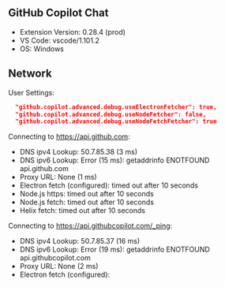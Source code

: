 ## GitHub Copilot Chat

- Extension Version: 0.28.4 (prod)
- VS Code: vscode/1.101.2
- OS: Windows

## Network

User Settings:
```json
  "github.copilot.advanced.debug.useElectronFetcher": true,
  "github.copilot.advanced.debug.useNodeFetcher": false,
  "github.copilot.advanced.debug.useNodeFetchFetcher": true
```

Connecting to https://api.github.com:
- DNS ipv4 Lookup: 50.7.85.38 (3 ms)
- DNS ipv6 Lookup: Error (15 ms): getaddrinfo ENOTFOUND api.github.com
- Proxy URL: None (1 ms)
- Electron fetch (configured): timed out after 10 seconds
- Node.js https: timed out after 10 seconds
- Node.js fetch: timed out after 10 seconds
- Helix fetch: timed out after 10 seconds

Connecting to https://api.githubcopilot.com/_ping:
- DNS ipv4 Lookup: 50.7.85.37 (16 ms)
- DNS ipv6 Lookup: Error (19 ms): getaddrinfo ENOTFOUND api.githubcopilot.com
- Proxy URL: None (2 ms)
- Electron fetch (configured): 